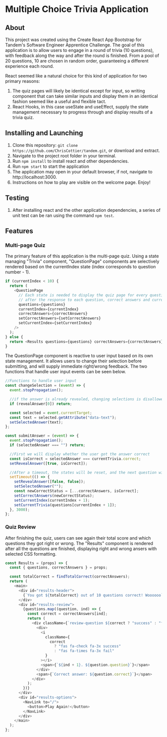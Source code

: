 # Multiple Choice Trivia Application

## About

This project was created using the Create React App Bootstrap for Tandem's Software Engineer Apprentice Challenge. The goal of this
application is to allow users to engage in a round of trivia (10 questions), with feedback along the way and after the round is finished.
From a pool of 20 questions, 10 are chosen in random order, guaranteeing a different experience each round.

React seemed like a natural choice for this kind of application for two primary reasons:

1. The quiz pages will likely be identical except for input, so writing component that can take similar inputs and display them
   in an identical fashion seemed like a useful and flexible tact.
2. React Hooks, in this case useState and useEffect, supply the state management necessary to progress through and display results of a trivia
   quiz.

## Installing and Launching

1. Clone this repository: `git clone https://github.com/ChrisCottier/tandem.git`, or download and extract.
2. Navigate to the project root folder in your terminal.
3. Run `npm install` to install react and other dependencies.
4. Run `npm start` to start the application
5. The application may open in your default browser, if not, navigate to http://localhost:3000.
6. Instructions on how to play are visible on the welcome page. Enjoy!

## Testing

1. After installing react and the other application dependencies, a series of unit test can be ran using the command `npm test`.

## Features

### Multi-page Quiz

The primary feature of this application is the multi-page quiz. Using a state managing "Trivia" component, "QuestionPage" components are selectively rendered based on the currentIndex state (index corresponds to question number - 1).

```javascript
if (currentIndex < 10) {
  return (
    <QuestionPage
      // Each state is needed to display the quiz page for every question.
      // after the response to each question, correct answers and current page are updated
      questions={questions}
      currentIndex={currentIndex}
      correctAnswers={correctAnswers}
      setCorrectAnswers={setCorrectAnswers}
      setCurrentIndex={setCurrentIndex}
    />
  );
} else {
  return <Results questions={questions} correctAnswers={correctAnswers} />;
}
```

The QuestionPage component is reactive to user input based on its own state management. It allows users to change their selection before submitting, and will supply immediate right/wrong feedback. The two functions that handle user input events can be seen below.

```javascript
//Functions to handle user input
const changeSelection = (event) => {
  event.stopPropagation();

  //if the answer is already revealed, changing selections is disallowed
  if (revealAnswer[0]) return;

  const selected = event.currentTarget;
  const text = selected.getAttribute("data-text");
  setSelectedAnswer(text);
};

const submitAnswer = (event) => {
  event.stopPropagation();
  if (selectedAnswer === "") return;

  //First we will display whether the user got the answer correct
  const isCorrect = selectedAnswer === currentTrivia.correct;
  setRevealAnswer([true, isCorrect]);

  //After a timeout, the states will be reset, and the next question will be shown.
  setTimeout(() => {
    setRevealAnswer([false, false]);
    setSelectedAnswer("");
    const newCorrectStatus = [...correctAnswers, isCorrect];
    setCorrectAnswers(newCorrectStatus);
    setCurrentIndex(currentIndex + 1);
    setCurrentTrivia(questions[currentIndex + 1]);
  }, 3000);
};
```

### Quiz Review

After finishing the quiz, users can see again their total score and which questions they got right or wrong. The "Results" component is rendered after all the questions are finished, displaying right and wrong ansers with selected CSS formatting.

```javascript
const Results = (props) => {
  const { questions, correctAnswers } = props;

  const totalCorrect = findTotalCorrect(correctAnswers);
  return (
    <main>
      <div id="results-header">
        {`You got ${totalCorrect} out of 10 questions correct! Woooooo`}
      </div>
      <div id="results-review">
        {questions.map((question, ind) => {
          const correct = correctAnswers[ind];
          return (
            <div className={`review-question ${correct ? "success" : "fail"}`}>
              <div>
                <i
                  className={
                    correct
                      ? "fas fa-check fa-3x success"
                      : "fas fa-times fa-3x fail"
                  }
                ></i>
                <span>{`${ind + 1}. ${question.question}`}</span>
              </div>
              <span>{`Correct answer: ${question.correct}`}</span>
            </div>
          );
        })}
      </div>
      <div id="results-options">
        <NavLink to="/">
          <button>Play Again!</button>
        </NavLink>
      </div>
    </main>
  );
};
```
